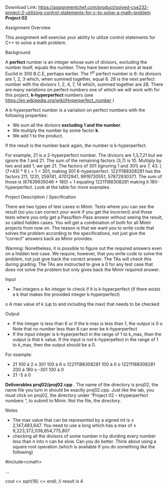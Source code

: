 Download Link: https://assignmentchef.com/product/solved-cse232-project-2-utilizing-control-statements-for-c-to-solve-a-math-problem
<br>
<strong>Project 02 </strong>

Assignment Overview

This assignment will exercise your ability to utilize control statements for C++ to solve a math problem.

Background

A <strong>perfect </strong>number is an integer whose sum of divisors, excluding the number itself, equals the number.  They have been known since at least Euclid in 300 B.C.E, perhaps earlier. The 1<sup>st</sup> perfect number is 6: its divisors are 1, 2, 3 which, when summed together, equal 6. 28 is the next perfect number with the divisors 1, 2, 4, 7, 14 which, summed together are 28. There are many variations on perfect numbers one of which we will work with for this project, <strong>k-hyperperfect</strong> numbers (see  <u>https://en.wikipedia.org/wiki/Hyperperfect_number</u> )

A k-hyperperfect number is a variation on perfect numbers with the following properties:

<ul>

 <li>We sum all the divisors <strong>excluding 1 and the number</strong>.</li>

 <li>We multiply the number by some factor <strong>k</strong>.</li>

 <li>We add 1 to the product.</li>

</ul>

If the result is the number back again, the number is k-hyperperfect.

For example, 21 is a 2-hyperperfect number. The divisors are 1,3,7,21 but we ignore the 1 and 21. The sum of the remaining factors (3,7) is 10. Multiply by two and add 1, we get 21. The factors of 301 (ignoring 1 and 301) are 7, 43. ( (7+43) * 6 ) + 1 = 301, making 301 6-hyperperfect. 12211188308281  has the factors 211, 1231, 259741, 47012941, 9919730551, 57872930371. The sum of those is (67839935046 * 180) + 1 equaling 12211188308281 making it 180-hyperperfect. Look at the table for more examples.

Project Description / Specification

There are two types of test cases in Mimir. Tests where you can see the result (so you can correct your work if you get the incorrect) and those tests where you only get a Pass/Non-Pass answer without seeing the result, so called hidden cases. You will get a combination of both for all Mimir projects from now on. The reason is that we want you to write code that solves the problem according to the specifications, not just give the “correct” answers back as Mimir provides.

Warning: Nonetheless, it is possible to figure out the required answers even on a hidden test case. We require, however, that you write code to solve the problem, not just give back the correct answer. The TAs will check this during grading. The TAs are instructed to give a 0 for any test case that does not solve the problem but only gives back the Mimir required answer.

Input

<ul>

 <li>Two integers o An integer to check if it is k-hyperperfect (if there exists a k that makes the provided integer k-hyperperfect)</li>

</ul>

o A max value of k (up to and including the max) that needs to be checked

Output

<ul>

 <li>If the integer is less than 6 or if the k-max is less than 1, the output is 0 o Note that no number less than 6 can ever be k-hyperperfect</li>

 <li>If the input integer is k-hyperperfect in the range of 1 to k_max, then the output is that k value. If the input is not k-hyperpefect in the range of 1 to k_max, then the output should be a 0.</li>

</ul>

For example:

<ul>

 <li>21 100 à 2 o 301 100 à 6 o 12211188308281 100 à 0 o 12211188308281 200 à 180 o -301 100 à 0</li>

 <li>21 -5 à 0</li>

</ul>

<strong>Deliverables proj02/proj02.cpp</strong> . The name of the directory is proj02, the name file you turn in should be exactly proj02.cpp. Just like the lab, you must click on proj02, the directory under “Project 02 – khyperperfect numbers “, to submit to Mimir. Not the file, the directory.

Notes

<ul>

 <li>The max value that can be represented by a signed int is ± 2,147,483,647. You need to use a long which has a max of ± 9,223,372,036,854,775,807</li>

 <li>checking all the divisors of some number n by dividing every number less than n into n can be slow. Can you do better. Think about using a square root operation (which is available if you do something like the following)</li>

</ul>

#include&lt;cmath&gt;

…

cout &lt;&lt; sqrt(16) &lt;&lt; endl;   // result is 4





